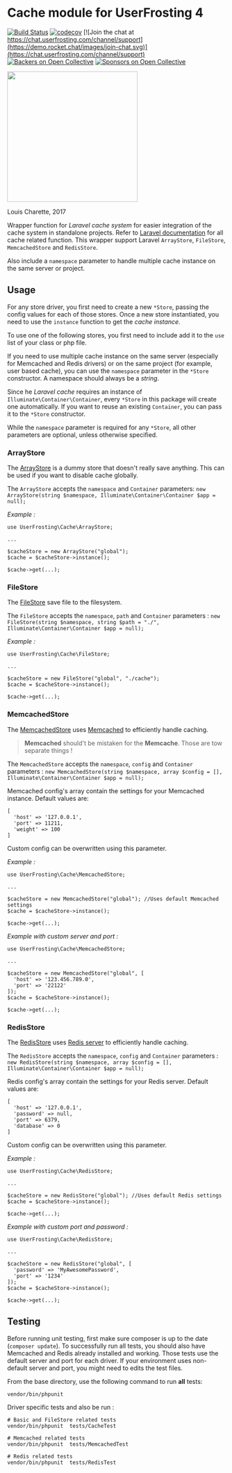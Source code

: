 # Cache module for UserFrosting 4

[![Build Status](https://travis-ci.org/userfrosting/cache.svg?branch=master)](https://travis-ci.org/userfrosting/cache)
[![codecov](https://codecov.io/gh/userfrosting/cache/branch/master/graph/badge.svg)](https://codecov.io/gh/userfrosting/cache)
[![Join the chat at https://chat.userfrosting.com/channel/support](https://demo.rocket.chat/images/join-chat.svg)](https://chat.userfrosting.com/channel/support)
[![Backers on Open Collective](https://opencollective.com/userfrosting/backers/badge.svg)](#backers)
[![Sponsors on Open Collective](https://opencollective.com/userfrosting/sponsors/badge.svg)](#sponsors)

<a href="https://opencollective.com/userfrosting#backer" target="_blank">
  <img src="https://opencollective.com/userfrosting/donate/button.png?color=blue" width=300 />
</a>

Louis Charette, 2017

Wrapper function for *Laravel cache system* for easier integration of the cache system in standalone projects. Refer to [Laravel documentation](https://laravel.com/docs/5.4/cache) for all cache related function. This wrapper support Laravel `ArrayStore`, `FileStore`, `MemcachedStore` and `RedisStore`.

Also include a `namespace` parameter to handle multiple cache instance on the same server or project.

## Usage

For any store driver, you first need to create a new `*Store`, passing the config values for each of those stores. Once a new store instantiated, you need to use the `instance` function to get the *cache instance*.

To use one of the following stores, you first need to include add it to the `use` list of your class or php file.

If you need to use multiple cache instance on the same server (especially for Memcached and Redis drivers) or on the same project (for example, user based cache), you can use the `namespace` parameter in the `*Store` constructor. A namespace should always be a *string*.

Since he *Laravel cache* requires an instance of `Illuminate\Container\Container`, every `*Store` in this package will create
one automatically. If you want to reuse an existing `Container`, you can pass it to the `*Store` constructor.

While the `namespace` parameter is required for any `*Store`, all other parameters are optional, unless otherwise specified.

### ArrayStore
The [ArrayStore](https://laravel.com/api/5.4/Illuminate/Cache/ArrayStore.html) is a dummy store that doesn't really save anything. This can be used if you want to disable cache globally.

The `ArrayStore` accepts the `namespace` and `Container` parameters: `new ArrayStore(string $namespace, Illuminate\Container\Container $app = null);`

*Example :*
```
use UserFrosting\Cache\ArrayStore;

...

$cacheStore = new ArrayStore("global");
$cache = $cacheStore->instance();

$cache->get(...);
```

### FileStore

The [FileStore](https://laravel.com/api/5.4/Illuminate/Cache/FileStore.html) save file to the filesystem.

The `FileStore` accepts the `namespace`, `path` and `Container` parameters : `new FileStore(string $namespace, string $path = "./", Illuminate\Container\Container $app = null);`

*Example :*
```
use UserFrosting\Cache\FileStore;

...

$cacheStore = new FileStore("global", "./cache");
$cache = $cacheStore->instance();

$cache->get(...);
```

### MemcachedStore

The [MemcachedStore](https://laravel.com/api/5.4/Illuminate/Cache/MemcachedStore.html) uses [Memcached](http://www.memcached.org) to efficiently handle caching.

> **Memcached** should't be mistaken for the **Memcache**. Those are tow separate things !

The `MemcachedStore` accepts the `namespace`, `config` and `Container` parameters : `new MemcachedStore(string $namespace, array $config = [], Illuminate\Container\Container $app = null);`

Memcached config's array contain the settings for your Memcached instance. Default values are:
```
[
  'host' => '127.0.0.1',
  'port' => 11211,
  'weight' => 100
]
```

Custom config can be overwritten using this parameter.

*Example :*
```
use UserFrosting\Cache\MemcachedStore;

...

$cacheStore = new MemcachedStore("global"); //Uses default Memcached settings
$cache = $cacheStore->instance();

$cache->get(...);
```

*Example with custom server and port :*
```
use UserFrosting\Cache\MemcachedStore;

...

$cacheStore = new MemcachedStore("global", [
  'host' => '123.456.789.0',
  'port' => '22122'
]);
$cache = $cacheStore->instance();

$cache->get(...);
```

### RedisStore

The [RedisStore](https://laravel.com/api/5.4/Illuminate/Cache/RedisStore.html) uses [Redis server](https://redis.io) to efficiently handle caching.

The `RedisStore` accepts the `namespace`, `config` and `Container` parameters : `new RedisStore(string $namespace, array $config = [], Illuminate\Container\Container $app = null);`

Redis config's array contain the settings for your Redis server. Default values are:
```
[
  'host' => '127.0.0.1',
  'password' => null,
  'port' => 6379,
  'database' => 0
]
```

Custom config can be overwritten using this parameter.

*Example :*
```
use UserFrosting\Cache\RedisStore;

...

$cacheStore = new RedisStore("global"); //Uses default Redis settings
$cache = $cacheStore->instance();

$cache->get(...);
```

*Example with custom port and password :*
```
use UserFrosting\Cache\RedisStore;

...

$cacheStore = new RedisStore("global", [
  'password' => 'MyAwesomePassword',
  'port' => '1234'
]);
$cache = $cacheStore->instance();

$cache->get(...);
```

## Testing

Before running unit testing, first make sure composer is up to the date (`composer update`). To successfully run all tests, you should also have Memcached and Redis already installed and working. Those tests use the default server and port for each driver. If your environment uses non-default server and port, you might need to edits the test files.

From the base directory, use the following command to run **all** tests:
```
vendor/bin/phpunit
```

Driver specific tests and also be run :
```
# Basic and FileStore related tests
vendor/bin/phpunit  tests/CacheTest

# Memcached related tests
vendor/bin/phpunit  tests/MemcachedTest

# Redis related tests
vendor/bin/phpunit  tests/RedisTest
```
